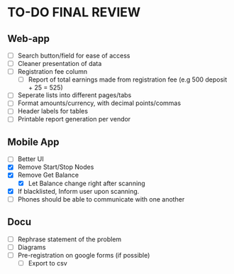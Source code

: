# TO-DO FINAL REVIEW

## Web-app
- [ ] Search button/field for ease of access
- [ ] Cleaner presentation of data
- [ ] Registration fee column
    - [ ] Report of total earnings made from registration fee (e.g 500 deposit + 25 = 525)
- [ ] Seperate lists into different pages/tabs
- [ ] Format amounts/currency, with decimal points/commas
- [ ] Header labels for tables
- [ ] Printable report generation per vendor

## Mobile App
- [ ] Better UI
- [x] Remove Start/Stop Nodes
- [x] Remove Get Balance
    - [x] Let Balance change right after scanning
- [x] If blacklisted, Inform user upon scanning.
- [ ] Phones should be able to communicate with one another

## Docu
- [ ] Rephrase statement of the problem
- [ ] Diagrams
- [ ] Pre-registration on google forms (if possible)
    - [ ] Export to csv